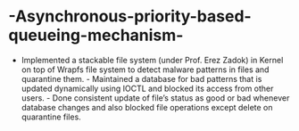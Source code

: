 # -Asynchronous-priority-based-queueing-mechanism-
- Implemented a stackable file system  (under Prof. Erez Zadok) in Kernel on top of Wrapfs file system to detect malware patterns in files and quarantine them. - Maintained a database for bad patterns that is updated dynamically using IOCTL and blocked its access from other users. - Done consistent update of file’s status as good or bad whenever database changes and also blocked file operations except delete on quarantine files.

